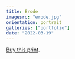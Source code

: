 ```yaml
---
title: Erode
imagesrc: "erode.jpg"
orientation: portrait
galleries: ["portfolio"]
date: "2022-03-19"
---
```


[Buy this print](https://weshargrovephotography.square.site/product/erode/50).
